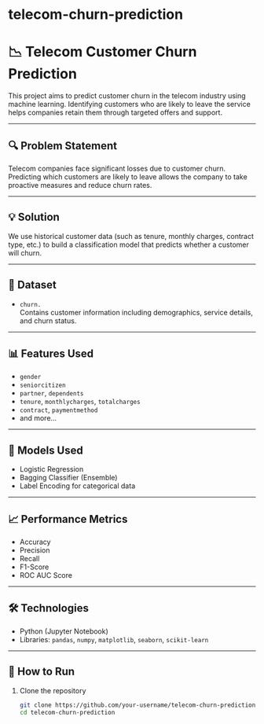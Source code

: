 # telecom-churn-prediction
# 📉 Telecom Customer Churn Prediction

This project aims to predict customer churn in the telecom industry using machine learning. Identifying customers who are likely to leave the service helps companies retain them through targeted offers and support.

---

## 🔍 Problem Statement

Telecom companies face significant losses due to customer churn. Predicting which customers are likely to leave allows the company to take proactive measures and reduce churn rates.

---

## 💡 Solution

We use historical customer data (such as tenure, monthly charges, contract type, etc.) to build a classification model that predicts whether a customer will churn.

---

## 📁 Dataset

- `churn.`  
  Contains customer information including demographics, service details, and churn status.

---

## 📊 Features Used

- `gender`
- `seniorcitizen`
- `partner`, `dependents`
- `tenure`, `monthlycharges`, `totalcharges`
- `contract`, `paymentmethod`
- and more...

---

## 🧠 Models Used

- Logistic Regression
- Bagging Classifier (Ensemble)
- Label Encoding for categorical data

---

## 📈 Performance Metrics

- Accuracy
- Precision
- Recall
- F1-Score
- ROC AUC Score

---

## 🛠️ Technologies

- Python (Jupyter Notebook)
- Libraries: `pandas`, `numpy`, `matplotlib`, `seaborn`, `scikit-learn`

---

## 🚀 How to Run

1. Clone the repository
   ```bash
   git clone https://github.com/your-username/telecom-churn-prediction.git
   cd telecom-churn-prediction
